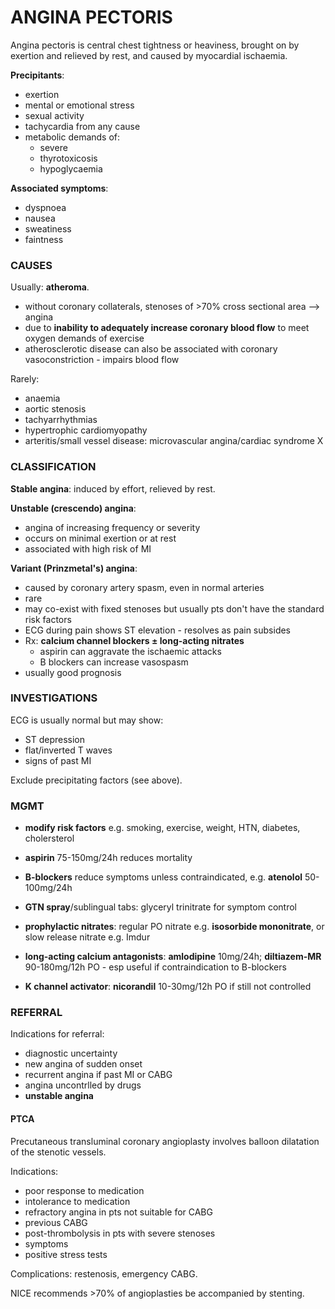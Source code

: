 # ANGINA PECTORIS

Angina pectoris is central chest tightness or heaviness, brought on by exertion and relieved by rest, and caused by myocardial ischaemia.

**Precipitants**:

- exertion
- mental or emotional stress
- sexual activity
- tachycardia from any cause
- metabolic demands of:
	- severe
	- thyrotoxicosis
	- hypoglycaemia

**Associated symptoms**:

- dyspnoea
- nausea
- sweatiness 
- faintness

### CAUSES

Usually: **atheroma**.

- without coronary collaterals, stenoses of >70% cross sectional area --> angina
- due to **inability to adequately increase coronary blood flow** to meet oxygen demands of exercise
- atherosclerotic disease can also be associated with coronary vasoconstriction - impairs blood flow

Rarely:

- anaemia
- aortic stenosis
- tachyarrhythmias
- hypertrophic cardiomyopathy
- arteritis/small vessel disease: microvascular angina/cardiac syndrome X

### CLASSIFICATION

**Stable angina**: induced by effort, relieved by rest.

**Unstable (crescendo) angina**: 

- angina of increasing frequency or severity
- occurs on minimal exertion or at rest
- associated with high risk of MI

**Variant (Prinzmetal's) angina**: 

- caused by coronary artery spasm, even in normal arteries
- rare
- may co-exist with fixed stenoses but usually pts don't have the standard risk factors
- ECG during pain shows ST elevation - resolves as pain subsides
- Rx: **calcium channel blockers ± long-acting nitrates**
	- aspirin can aggravate the ischaemic attacks
	- B blockers can increase vasospasm
- usually good prognosis

### INVESTIGATIONS

ECG is usually normal but may show:

- ST depression
- flat/inverted T waves
- signs of past MI

Exclude precipitating factors (see above).

### MGMT

- **modify risk factors** e.g. smoking, exercise, weight, HTN, diabetes, cholersterol

- **aspirin** 75-150mg/24h reduces mortality

- **B-blockers** reduce symptoms unless contraindicated, e.g. **atenolol** 50-100mg/24h

- **GTN spray**/sublingual tabs: glyceryl trinitrate for symptom control

- **prophylactic nitrates**: regular PO nitrate e.g. **isosorbide mononitrate**, or slow release nitrate e.g. Imdur

- **long-acting calcium antagonists**: **amlodipine** 10mg/24h; **diltiazem-MR** 90-180mg/12h PO - esp useful if contraindication to B-blockers 

- **K channel activator**: **nicorandil** 10-30mg/12h PO if still not controlled

### REFERRAL

Indications for referral:

- diagnostic uncertainty
- new angina of sudden onset
- recurrent angina if past MI or CABG
- angina uncontrlled by drugs
- **unstable angina**

#### PTCA

Precutaneous transluminal coronary angioplasty involves balloon dilatation of the stenotic vessels.

Indications:

- poor response to medication
- intolerance to medication
- refractory angina in pts not suitable for CABG
- previous CABG
- post-thrombolysis in pts with severe stenoses
- symptoms
- positive stress tests

Complications: restenosis, emergency CABG.

NICE recommends >70% of angioplasties be accompanied by stenting.